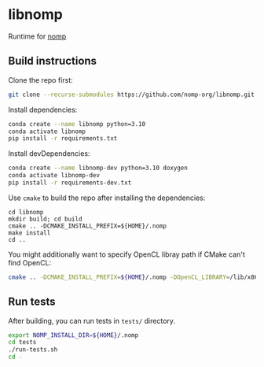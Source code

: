 # libnomp

Runtime for [nomp](https://github.com/nomp-org/nomp)

## Build instructions

Clone the repo first:
```bash
git clone --recurse-submodules https://github.com/nomp-org/libnomp.git
```

Install dependencies:
```bash
conda create --name libnomp python=3.10
conda activate libnomp
pip install -r requirements.txt
```

Install devDependencies:
```bash
conda create --name libnomp-dev python=3.10 doxygen
conda activate libnomp-dev
pip install -r requirements-dev.txt
```

Use `cmake` to build the repo after installing the dependencies:
```
cd libnomp
mkdir build; cd build
cmake .. -DCMAKE_INSTALL_PREFIX=${HOME}/.nomp
make install
cd ..
```

You might additionally want to specify OpenCL libray path if CMake can't
find OpenCL:
```bash
cmake .. -DCMAKE_INSTALL_PREFIX=${HOME}/.nomp -DOpenCL_LIBRARY=/lib/x86_64-linux-gnu/libOpenCL.so.1
```

## Run tests

After building, you can run tests in `tests/` directory.
```bash
export NOMP_INSTALL_DIR=${HOME}/.nomp
cd tests
./run-tests.sh
cd -
```
